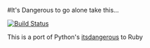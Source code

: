 #It's Dangerous to go alone take this...


[![Build Status](https://travis-ci.org/volker48/itsdangerousr.svg?branch=master)](https://travis-ci.org/volker48/itsdangerousr)

This is a port of Python's [itsdangerous](https://github.com/mitsuhiko/itsdangerous) to Ruby
